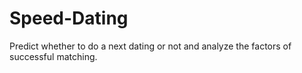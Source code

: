 # Speed-Dating
Predict whether to do a next dating or not and analyze the factors of successful matching.
